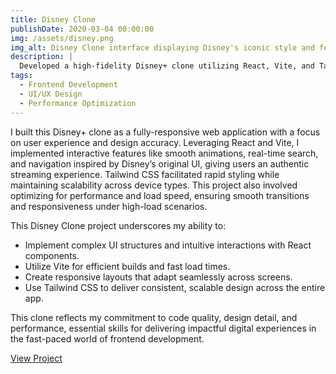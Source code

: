 ```yaml
---
title: Disney Clone
publishDate: 2020-03-04 00:00:00
img: /assets/disney.png
img_alt: Disney Clone interface displaying Disney's iconic style and features
description: |
  Developed a high-fidelity Disney+ clone utilizing React, Vite, and Tailwind CSS to replicate the immersive user experience and sleek interface of the original platform. This project showcases advanced React component structuring, seamless state management, and dynamic routing with Vite, all while achieving responsive, pixel-perfect design with Tailwind CSS.
tags:
  - Frontend Development
  - UI/UX Design
  - Performance Optimization
---
```


I built this Disney+ clone as a fully-responsive web application with a focus on user experience and design accuracy. Leveraging React and Vite, I implemented interactive features like smooth animations, real-time search, and navigation inspired by Disney’s original UI, giving users an authentic streaming experience. Tailwind CSS facilitated rapid styling while maintaining scalability across device types. This project also involved optimizing for performance and load speed, ensuring smooth transitions and responsiveness under high-load scenarios.

This Disney Clone project underscores my ability to:
- Implement complex UI structures and intuitive interactions with React components.
- Utilize Vite for efficient builds and fast load times.
- Create responsive layouts that adapt seamlessly across screens.
- Use Tailwind CSS to deliver consistent, scalable design across the entire app.

This clone reflects my commitment to code quality, design detail, and performance, essential skills for delivering impactful digital experiences in the fast-paced world of frontend development.

<a href="https://disney-clone-samuel-fuentes-genius.vercel.app/" class="inline-block mt-6 px-10 py-4 text-white bg-blue-600 text-lg font-bold rounded-full hover:bg-blue-700 transition duration-200">View Project</a>

